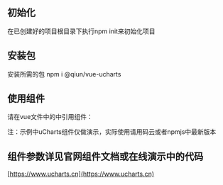 ## 初始化
在已创建好的项目根目录下执行npm init来初始化项目

## 安装包
安装所需的包 npm i @qiun/vue-ucharts

## 使用组件
请在vue文件中的<script></script>中引用组件：

<div class="charts">
  <qiun-vue-ucharts type="column" :opts="opts" :chartData="chartData" @complete="complete"/>
</div>

<script>
import qiunVueUcharts from '@qiun/vue-ucharts'
...
</script>


注：示例中uCharts组件仅做演示，实际使用请用码云或者npmjs中最新版本

## 组件参数详见官网组件文档或在线演示中的代码

[https://www.ucharts.cn](https://www.ucharts.cn)